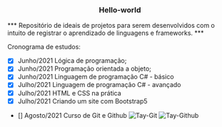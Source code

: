 <h3 align="center"> Hello-world </h3>
***
Repositório de ideais de projetos para serem desenvolvidos com o intuito de registrar o aprendizado de linguagens e frameworks.
***

Cronograma de estudos:
- [x] Junho/2021 Lógica de programação;
- [x] Junho/2021 Programação orientada a objeto;
- [x] Junho/2021 Linguagem de programação C# - básico
- [x] Julho/2021 Linguagem de programação C# - avançado
- [x] Julho/2021 HTML e CSS na prática 
- [x] Julho/2021 Criando um site com Bootstrap5
- [] Agosto/2021 Curso de Git e Github ![Tay-Git](https://img.shields.io/badge/Git-F05032?style=for-the-badge&logo=git&logoColor=white) ![Tay-Github](https://img.shields.io/badge/GitHub-100000?style=for-the-badge&logo=github&logoColor=white)